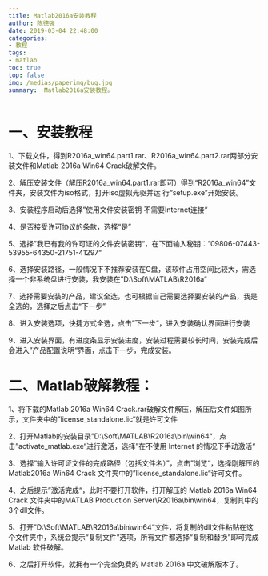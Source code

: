 ```yaml
---
title: Matlab2016a安装教程
author: 陈德强
date: 2019-03-04 22:48:00
categories:
- 教程
tags:
- matlab
toc: true
top: false
img: /medias/paperimg/bug.jpg
summary:  Matlab2016a安装教程。
---
```


# 一、安装教程
1、下载文件，得到R2016a_win64.part1.rar、R2016a_win64.part2.rar两部分安装文件和Matlab 2016a Win64 Crack破解文件。

2、解压安装文件（解压R2016a_win64.part1.rar即可）得到“R2016a_win64”文件夹，安装文件为iso格式，打开iso虚拟光驱并运   行“setup.exe”开始安装。

3、安装程序启动后选择”使用文件安装密钥 不需要Internet连接“          

4、是否接受许可协议的条款，选择“是”

5、选择”我已有我的许可证的文件安装密钥“，在下面输入秘钥：”09806-07443-53955-64350-21751-41297“
          

6、选择安装路径，一般情况下不推荐安装在C盘，该软件占用空间比较大，需选择一个非系统盘进行安装，我安装在”D:\Soft\MATLAB\R2016a“
          

7、选择需要安装的产品，建议全选，也可根据自己需要选择要安装的产品，我是全选的，选择之后点击“下一步”
          

8、进入安装选项，快捷方式全选，点击”下一步“，进入安装确认界面进行安装
          

9、进入安装界面，有进度条显示安装进度，安装过程需要较长时间，安装完成后会进入”产品配置说明“界面，点击下一步，完成安装。

# 二、Matlab破解教程：
1、将下载的Matlab 2016a Win64 Crack.rar破解文件解压，解压后文件如图所示，文件夹中的”license_standalone.lic“就是许可文件

2、打开Matlab的安装目录”D:\Soft\MATLAB\R2016a\bin\win64“，点击”activate_matlab.exe“进行激活，选择”在不使用
 Internet 的情况下手动激活“
          

3、选择“输入许可证文件的完成路径（包括文件名）”，点击”浏览“，选择刚解压的 Matlab2016a Win64 Crack 文件夹中的”license_standalone.lic“许可文件。
          

4、之后提示”激活完成“，此时不要打开软件，打开解压的 Matlab
 2016a Win64 Crack 文件夹中的MATLAB Production Server\R2016a\bin\win64，复制其中的3个dll文件。

5、打开”D:\Soft\MATLAB\R2016a\bin\win64“文件，将复制的dll文件粘贴在这个文件夹中，系统会提示“复制文件”选项，所有文件都选择“复制和替换”即可完成
 Matlab 软件破解。
          

6、之后打开软件，就拥有一个完全免费的 Matlab 2016a 中文破解版本了。

